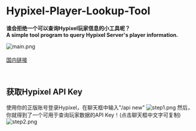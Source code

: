# Hypixel-Player-Lookup-Tool
**谁会拒绝一个可以查询Hypixel玩家信息的小工具呢？**
<br />
**A simple tool program to query Hypixel Server's player information.**

![main.png](https://images2.imgbox.com/f8/47/fdL75bm5_o.png "使用图片")
<br />
<br />
[国内链接](https://lgh.lanzous.com/i8Ltikw2hbc)

<br />

获取Hypixel API Key
-----------
使用你的正版账号登录Hypixel，在聊天框中输入"/api new"
![step1.png](https://images2.imgbox.com/0a/e6/8YHvKTjG_o.png "步骤一")
然后，你就得到了一个可用于查询玩家数据的API Key！(点击聊天框中文字可复制)
![step2.png](https://images2.imgbox.com/f8/5f/1obVAX1w_o.png "步骤二")
